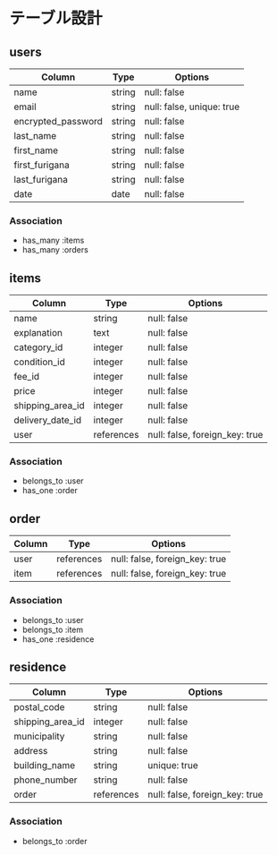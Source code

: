 # テーブル設計

## users

| Column             | Type     | Options                   |
| ------------------ | -------- | ------------------------- |
| name               | string   | null: false               |
| email              | string   | null: false, unique: true |
| encrypted_password | string   | null: false               |
| last_name          | string   | null: false               |
| first_name         | string   | null: false               |
| first_furigana     | string   | null: false               |
| last_furigana      | string   | null: false               |
| date               | date     | null: false               |

### Association

- has_many :items
- has_many :orders


## items

| Column             | Type       | Options                        |
| ------------------ | -----------| ------------------------------ |
| name               | string     | null: false                    |
| explanation        | text       | null: false                    |
| category_id        | integer    | null: false                    |
| condition_id       | integer    | null: false                    |
| fee_id             | integer    | null: false                    |
| price              | integer    | null: false                    |
| shipping_area_id   | integer    | null: false                    |
| delivery_date_id   |  integer   | null: false                    |
| user               | references | null: false, foreign_key: true |

### Association
- belongs_to :user
- has_one :order

## order

| Column    | Type       | Options                        |
| --------- | ---------- | ------------------------------ |
| user      | references | null: false, foreign_key: true |
| item      | references | null: false, foreign_key: true |

### Association

- belongs_to :user
- belongs_to :item
- has_one :residence

## residence

| Column           | Type       | Options                        |
| ---------------- | ---------- | ------------------------------ |
| postal_code      | string     | null: false                    |
| shipping_area_id | integer    | null: false                    |
| municipality     | string     | null: false                    |
| address          | string     | null: false                    |
| building_name    | string     | unique: true                   |
| phone_number     | string     | null: false                    |
| order            | references | null: false, foreign_key: true |

### Association

- belongs_to :order


